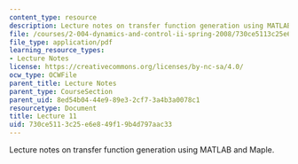 ```yaml
---
content_type: resource
description: Lecture notes on transfer function generation using MATLAB and Maple.
file: /courses/2-004-dynamics-and-control-ii-spring-2008/730ce5113c25e6e849f19b4d797aac33_lecture_11.pdf
file_type: application/pdf
learning_resource_types:
- Lecture Notes
license: https://creativecommons.org/licenses/by-nc-sa/4.0/
ocw_type: OCWFile
parent_title: Lecture Notes
parent_type: CourseSection
parent_uid: 8ed54b04-44e9-89e3-2cf7-3a4b3a0078c1
resourcetype: Document
title: Lecture 11
uid: 730ce511-3c25-e6e8-49f1-9b4d797aac33
---
```

Lecture notes on transfer function generation using MATLAB and Maple.